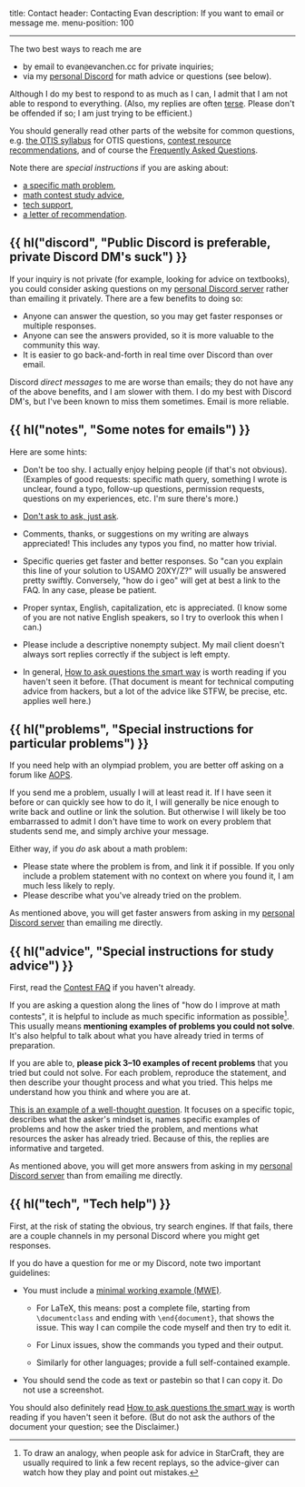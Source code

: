 title: Contact
header: Contacting Evan
description: If you want to email or message me.
menu-position: 100

---

The two best ways to reach me are

- by email to $\text{evan}\texttt{@}\text{evanchen}{.}\text{cc}$ for private inquiries;
- via my [personal Discord](discord.html) for math advice or questions (see below).

Although I do my best to respond to as much as I can,
I admit that I am not able to respond to everything.
(Also, my replies are often [terse](https://phdcomics.com/comics/archive_print.php?comicid=1047).
Please don't be offended if so; I am just trying to be efficient.)

You should generally read other parts of the website for common questions,
e.g. [the OTIS syllabus](otis.html) for OTIS questions,
[contest resource recommendations](recommend.html),
and of course the [Frequently Asked Questions](faqs.html).

Note there are _special instructions_ if you are asking about:

- [a specific math problem](#problems),
- [math contest study advice](#advice),
- [tech support](#tech),
- [a letter of recommendation](letters.html).

## {{ hl("discord", "Public Discord is preferable, private Discord DM's suck") }}

If your inquiry is not private (for example, looking for advice on textbooks),
you could consider asking questions on my
[personal Discord server](discord.html)
rather than emailing it privately.
There are a few benefits to doing so:

- Anyone can answer the question, so you may get faster responses or multiple responses.
- Anyone can see the answers provided, so it is more valuable to the community this way.
- It is easier to go back-and-forth in real time over Discord than over email.

Discord _direct messages_ to me are worse than emails;
they do not have any of the above benefits, and I am slower with them.
I do my best with Discord DM's, but I've been known to miss them sometimes.
Email is more reliable.

## {{ hl("notes", "Some notes for emails") }}

Here are some hints:

- Don't be too shy.
  I actually enjoy helping people (if that's not obvious).<br>
  (Examples of good requests: specific math query,
  something I wrote is unclear, found a typo,
  follow-up questions, permission requests,
  questions on my experiences, etc. I'm sure there's more.)

- [Don't ask to ask, just ask](https://dontasktoask.com/).

- Comments, thanks, or suggestions on my writing are always appreciated!
  This includes any typos you find, no matter how trivial.

- Specific queries get faster and better responses.
  So "can you explain this line of your solution to USAMO 20XY/Z?"
  will usually be answered pretty swiftly.
  Conversely, "how do i geo" will get at best a link to the FAQ.
  In any case, please be patient.

- Proper syntax, English, capitalization, etc is appreciated.
  (I know some of you are not native English speakers,
  so I try to overlook this when I can.)

- Please include a descriptive nonempty subject.
  My mail client doesn't always sort replies correctly if the subject is left empty.

- In general,
  [How to ask questions the smart way](http://www.catb.org/~esr/faqs/smart-questions.html)
  is worth reading if you haven't seen it before.
  (That document is meant for technical computing advice from hackers,
  but a lot of the advice like STFW, be precise, etc. applies well here.)

## {{ hl("problems", "Special instructions for particular problems") }}

If you need help with an olympiad problem,
you are better off asking on a forum like [AOPS](https://www.aops.com).

If you send me a problem, usually I will at least read it.
If I have seen it before or can quickly see how to do it,
I will generally be nice enough to write back and outline or link the solution.
But otherwise I will likely be too embarrassed to admit I don't have time to
work on every problem that students send me, and simply archive your message.

Either way, if you _do_ ask about a math problem:

- Please state where the problem is from, and link it if possible.
  If you only include a problem statement with no context on where you found it,
  I am much less likely to reply.
- Please describe what you've already tried on the problem.

As mentioned above, you will get faster answers from asking in my
[personal Discord server](discord.html) than emailing me directly.

## {{ hl("advice", "Special instructions for study advice") }}

First, read the [Contest FAQ](faq-contest.html) if you haven't already.

If you are asking a question along the lines of "how do I improve at math contests",
it is helpful to include as much specific information as possible[^sc].
This usually means **mentioning examples of problems you could not solve**.
It's also helpful to talk about what you have already tried
in terms of preparation.

[^sc]:
    To draw an analogy, when people ask for advice in StarCraft,
    they are usually required to link a few recent replays,
    so the advice-giver can watch how they play and point out mistakes.

If you are able to, **please pick 3–10 examples of recent problems**
that you tried but could not solve.
For each problem, reproduce the statement,
and then describe your thought process and what you tried.
This helps me understand how you think and where you are at.

[This is an example of a well-thought question](https://aops.com/community/p15430373).
It focuses on a specific topic, describes what the asker's mindset is,
names specific examples of problems and how the asker tried the problem,
and mentions what resources the asker has already tried.
Because of this, the replies are informative and targeted.

As mentioned above, you will get more answers from asking in my
[personal Discord server](discord.html) than from emailing me directly.

## {{ hl("tech", "Tech help") }}

First, at the risk of stating the obvious, try search engines.
If that fails, there are a couple channels in my personal Discord
where you might get responses.

If you do have a question for me or my Discord, note two important guidelines:

- You must include a
  [minimal working example (MWE)](https://www.texfaq.org/FAQ-minxampl).
  - For LaTeX, this means: post a complete file, starting from `\documentclass`
    and ending with `\end{document}`, that shows the issue.
    This way I can compile the code myself and then try to edit it.

  - For Linux issues, show the commands you typed and their output.

  - Similarly for other languages; provide a full self-contained example.

- You should send the code as text or pastebin so that I can copy it.
  Do not use a screenshot.

You should also definitely read
[How to ask questions the smart way](http://www.catb.org/~esr/faqs/smart-questions.html)
is worth reading if you haven't seen it before.
(But do not ask the authors of the document your question; see the Disclaimer.)
